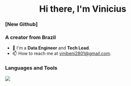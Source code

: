 <h1 align="center">Hi there, I'm Vinicius</h1>

### [New Github]
### A creator from Brazil
- 🔭 I'm a **Data Engineer** and **Tech Lead**.
- 📫 How to reach me at [vinibeni2801@gmail.com](mailto:vinibeni2801@gmail.com).


### Languages and Tools

![](https://skillicons.dev/icons?i=py,go,ts,docker,kubernetes,ansible,git,github,gitlab,jenkins,kafka,mysql,mongodb,aws,gcp,azure&theme=light)



